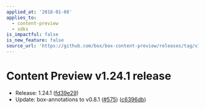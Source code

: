 ```yaml
---
applied_at: '2018-01-08'
applies_to:
  - content-preview
  - sdks
is_impactful: false
is_new_feature: false
source_url: 'https://github.com/box/box-content-preview/releases/tag/v1.24.1'
---
```


# Content Preview v1.24.1 release


* Release: 1.24.1 ([fd39e29](https://github.com/box/box-content-preview/commit[fd39e29](https://github.com/box/box-content-preview/commit/fd39e29)))
* Update: box-annotations to v0.8.1 ([#575](https://github.com/box/box-content-preview/pull/575)) ([c6396db](https://github.com/box/box-content-preview/commit[c6396db](https://github.com/box/box-content-preview/commit/c6396db)))



